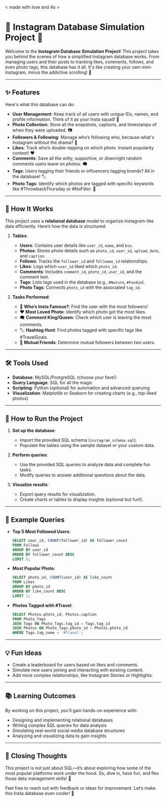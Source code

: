 < made with love and 4o > 
# 📸 Instagram Database Simulation Project 🎉

Welcome to the **Instagram Database Simulation Project**! This project takes you behind the scenes of how a simplified Instagram database works. From managing users and their posts to tracking likes, comments, follows, and even photo tags, this database has it all. It's like creating your own mini-Instagram, minus the addictive scrolling! 🚀

---

## ✨ Features

Here's what this database can do:

- **User Management**: Keep track of all users with unique IDs, names, and profile information. Think of it as your Insta squad! 👥
- **Photo Collection**: Store all the snapshots, captions, and timestamps of when they were uploaded. 📷
- **Followers & Following**: Manage who’s following who, because what's Instagram without the drama? 🫣
- **Likes**: Track who’s double-tapping on which photo. Instant popularity contest! ❤️
- **Comments**: Save all the witty, supportive, or downright random comments users leave on photos. 🗨️
- **Tags**: Users tagging their friends or influencers tagging brands? All in the database! 🏷️
- **Photo Tags**: Identify which photos are tagged with specific keywords like #ThrowbackThursday or #NoFilter. 🔖

---

## 🔧 How It Works

This project uses a **relational database** model to organize Instagram-like data efficiently. Here’s how the data is structured:

1. **Tables**:
   - **Users**: Contains user details like `user_id`, `name`, and `bio`.
   - **Photos**: Stores photo details such as `photo_id`, `user_id`, `upload_date`, and `caption`.
   - **Follows**: Tracks the `follower_id` and `followee_id` relationships.
   - **Likes**: Logs which `user_id` liked which `photo_id`.
   - **Comments**: Includes `comment_id`, `photo_id`, `user_id`, and the comment text.
   - **Tags**: Lists tags used in the database (e.g., `#Nature`, `#Foodie`).
   - **Photo Tags**: Connects `photo_id` with the associated `tag_id`.

2. **Tasks Performed**:
   - 🚀 **Who’s Insta Famous?**: Find the user with the most followers!
   - ❤️ **Most Loved Photo**: Identify which photo got the most likes.
   - 🗨️ **Comment King/Queen**: Check which user is leaving the most comments.
   - 🏷️ **Hashtag Hunt**: Find photos tagged with specific tags like #TravelGoals.
   - 🔄 **Mutual Friends**: Determine mutual followers between two users.

---

## 🛠️ Tools Used

- **Database**: MySQL/PostgreSQL (choose your fave!)
- **Query Language**: SQL for all the magic
- **Scripting**: Python (optional) for automation and advanced querying
- **Visualization**: Matplotlib or Seaborn for creating charts (e.g., top-liked photos)

---

## 🎯 How to Run the Project

1. **Set up the database**:
   - Import the provided SQL schema (`instagram_schema.sql`).
   - Populate the tables using the sample dataset or your custom data.

2. **Perform queries**:
   - Use the provided SQL queries to analyze data and complete fun tasks.
   - Modify queries to answer additional questions about the data.

3. **Visualize results**:
   - Export query results for visualization.
   - Create charts or tables to display insights (optional but fun!).

---

## 🌟 Example Queries

- **Top 5 Most Followed Users**:
  ```sql
  SELECT user_id, COUNT(follower_id) AS follower_count
  FROM Follows
  GROUP BY user_id
  ORDER BY follower_count DESC
  LIMIT 5;
  ```

- **Most Popular Photo**:
  ```sql
  SELECT photo_id, COUNT(user_id) AS like_count
  FROM Likes
  GROUP BY photo_id
  ORDER BY like_count DESC
  LIMIT 1;
  ```

- **Photos Tagged with #Travel**:
  ```sql
  SELECT Photos.photo_id, Photos.caption
  FROM Photo_Tags
  JOIN Tags ON Photo_Tags.tag_id = Tags.tag_id
  JOIN Photos ON Photo_Tags.photo_id = Photos.photo_id
  WHERE Tags.tag_name = '#Travel';
  ```

---

## 💡 Fun Ideas

- Create a leaderboard for users based on likes and comments.
- Simulate new users joining and interacting with existing content.
- Add more complex relationships, like Instagram Stories or Highlights.

---

## 📚 Learning Outcomes

By working on this project, you’ll gain hands-on experience with:

- Designing and implementing relational databases
- Writing complex SQL queries for data analysis
- Simulating real-world social media database structures
- Analyzing and visualizing data to gain insights

---

## 🥳 Closing Thoughts

This project is not just about SQL—it’s about exploring how some of the most popular platforms work under the hood. So, dive in, have fun, and flex those data management skills! 💪

Feel free to reach out with feedback or ideas for improvement. Let’s make this Insta database even cooler! 🚀
